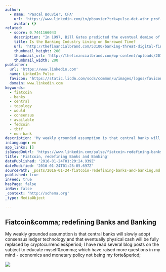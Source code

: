 ```yaml
---
author:
  - name: 'Pascal Bouvier, CFA'
    url: 'https://www.linkedin.com/in/pbouvier?trk=pulse-det-athr_prof-art_hdr'
    avatar: {}
related:
  - score: 0.7441166043
    description: "In 1997, Bill Gates predicted the eventual demise of banking when he said, \"We need banking but we don't need banks.\" Are we reaching the point where Gates' vision is realized? Could we see the end of banks as we know them in the next 20 years... or maybe the next five?"
    title: Is the Banking Industry Living on Borrowed Time?
    url: 'http://thefinancialbrand.com/53100/banking-threat-digital-fintech-companies/'
    thumbnail_height: 200
    thumbnail_url: 'http://thefinancialbrand.com/wp-content/uploads/2015/07/sand_hourglass_200.jpg'
    thumbnail_width: 200
publisher:
  url: 'https://www.linkedin.com'
  name: LinkedIn Pulse
  favicon: 'https://static.licdn.com/scds/common/u/images/logos/favicons/v1/favicon.ico'
  domain: www.linkedin.com
keywords:
  - fiatcoin
  - banks
  - central
  - topology
  - would
  - consensus
  - available
  - fedcoin
  - tbtf
  - non-bank
description: 'My weakly grounded assumption is that central banks will slowly adopt consensus ledger technology and that eventually physical cash will be fully replaced by cryptocurrencies. I have read several blog posts on the subject to educate myself, which have raised more questions in my mind - economics and monetary policy not being my forte.'
inLanguage: en
app_links: []
isBasedOnUrl: 'https://www.linkedin.com/pulse/fiatcoin-redefining-banks-banking-pascal-bouvier-cfa?trk=hb_ntf_MEGAPHONE_ARTICLE_POST'
title: 'Fiatcoin, redefining Banks and Banking'
datePublished: '2016-01-24T01:29:24.939Z'
dateModified: '2016-01-24T01:25:05.697Z'
sourcePath: _posts/2016-01-24-fiatcoin-redefining-banks-and-banking.md
published: true
inFeed: true
hasPage: false
inNav: false
_context: 'http://schema.org'
_type: MediaObject

---
```

<article style=""><h1>Fiatcoin&amp;comma; redefining Banks and Banking</h1><p>My weakly grounded assumption is that central banks will slowly adopt consensus ledger technology and that eventually physical cash will be fully replaced by cryptocurrencies&amp;period; I have read several blog posts on the subject to educate myself&amp;comma; which have raised more questions in my mind - economics and monetary policy not being my forte&amp;period;</p><img src="https://media.licdn.com/mpr/mpr/AAEAAQAAAAAAAAaqAAAAJGI2ZTE1N2FkLTcxMmQtNDY4Yy1iYjdjLTE1YzgyOTBkMmQ3NQ.jpg" /></article>